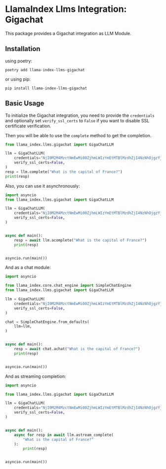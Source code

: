 # LlamaIndex Llms Integration: Gigachat

This package provides a Gigachat integration as LLM Module.

## Installation

using poetry:

```shell
poetry add llama-index-llms-gigachat
```

or using pip:

```shell
pip install llama-index-llms-gigachat
```

## Basic Usage

To initialize the Gigachat integration, you need to provide the `credentials`
and optionally set `verify_ssl_certs` to `False`
if you want to disable SSL certificate verification.

Then you will be able to use the `complete` method to get the completion.

```python
from llama_index.llms.gigachat import GigaChatLLM

llm = GigaChatLLM(
    credentials="NjI0M2M4MzctNmEwMi00ZjhmLWIzYmEtMTBlMzdhZjI4NzNhOjgzYjM3YzFkLWQ3MTEtNGVhYi04Y2Q0LTkwODM5ZjI4MDg1Zg==",
    verify_ssl_certs=False,
)
resp = llm.complete("What is the capital of France?")
print(resp)
```

Also, you can use it asynchronously:

```python
import asyncio
from llama_index.llms.gigachat import GigaChatLLM

llm = GigaChatLLM(
    credentials="NjI0M2M4MzctNmEwMi00ZjhmLWIzYmEtMTBlMzdhZjI4NzNhOjgzYjM3YzFkLWQ3MTEtNGVhYi04Y2Q0LTkwODM5ZjI4MDg1Zg==",
    verify_ssl_certs=False,
)


async def main():
    resp = await llm.acomplete("What is the capital of France?")
    print(resp)


asyncio.run(main())
```

And as a chat module:

```python
import asyncio

from llama_index.core.chat_engine import SimpleChatEngine
from llama_index.llms.gigachat import GigaChatLLM

llm = GigaChatLLM(
    credentials="NjI0M2M4MzctNmEwMi00ZjhmLWIzYmEtMTBlMzdhZjI4NzNhOjgzYjM3YzFkLWQ3MTEtNGVhYi04Y2Q0LTkwODM5ZjI4MDg1Zg==",
    verify_ssl_certs=False,
)

chat = SimpleChatEngine.from_defaults(
    llm=llm,
)


async def main():
    resp = await chat.achat("What is the capital of France?")
    print(resp)


asyncio.run(main())
```

And as streaming completion:

```python
import asyncio

from llama_index.llms.gigachat import GigaChatLLM

llm = GigaChatLLM(
    credentials="NjI0M2M4MzctNmEwMi00ZjhmLWIzYmEtMTBlMzdhZjI4NzNhOjgzYjM3YzFkLWQ3MTEtNGVhYi04Y2Q0LTkwODM5ZjI4MDg1Zg==",
    verify_ssl_certs=False,
)


async def main():
    async for resp in await llm.astream_complete(
        "What is the capital of France?"
    ):
        print(resp)


asyncio.run(main())
```
